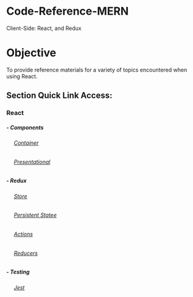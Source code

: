 # Code-Reference-MERN
Client-Side: React, and Redux

# Objective
To provide reference materials for a variety of topics encountered when using React.

## Section Quick Link Access:

### React
##### - Components
###### &nbsp;&nbsp;&nbsp;&nbsp; [Container](https://github.com/Swhite215/Code-Reference-MERN/blob/master/src/featureOne/featureOneContainer.js)
###### &nbsp;&nbsp;&nbsp;&nbsp; [Presentational](https://github.com/Swhite215/Code-Reference-MERN/blob/master/src/featureOne/featureOnePresentational.js)

##### - Redux
###### &nbsp;&nbsp;&nbsp;&nbsp; [Store](https://github.com/Swhite215/Code-Reference-MERN/blob/master/src/redux/store/configureStore.js)
###### &nbsp;&nbsp;&nbsp;&nbsp; [Persistent Statee](https://github.com/Swhite215/Code-Reference-MERN/blob/master/src/redux/store/localStorage.js)
###### &nbsp;&nbsp;&nbsp;&nbsp; [Actions](https://github.com/Swhite215/Code-Reference-MERN/tree/master/src/redux/actions)
###### &nbsp;&nbsp;&nbsp;&nbsp; [Reducers](https://github.com/Swhite215/Code-Reference-MERN/tree/master/src/redux/reducers)

##### - Testing
###### &nbsp;&nbsp;&nbsp;&nbsp; [Jest](https://github.com/Swhite215/Code-Reference-MERN/tree/master/src/tests)